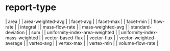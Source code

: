 # report-type

| area                           |
| area-weighted-avg              |
| facet-avg                      |
| facet-max                      |
| facet-min                      |
| flow-rate                      |
| integral                       |
| mass-flow-rate                 |
| mass-weighted-avg              |
| standard-deviation             |
| sum                            |
| uniformity-index-area-weighted |
| uniformity-index-mass-weighted |
| vector-based-flux              |
| vector-flux                    |
| vector-weighted-average        |
| vertex-avg                     |
| vertex-max                     |
| vertex-min                     |
| volume-flow-rate               |
